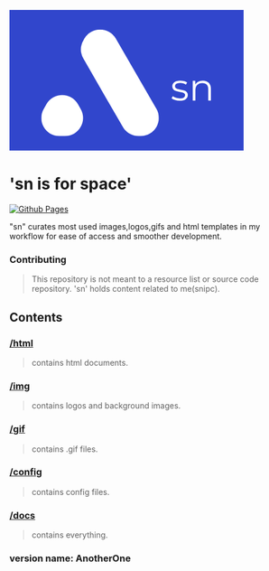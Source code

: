 ![sn](img/sn.png "sn")

# 'sn is for space'



[![Github Pages](https://img.shields.io/badge/github%20pages-121013?style=for-the-badge&logo=github&logoColor=white)](https://github.com/NotSnipc/sn)

"sn" curates most used images,logos,gifs and html templates in my workflow for ease of access and smoother development.

### Contributing
> This repository is not meant to a resource list or source code repository. 'sn' holds content related to me(snipc).


## Contents

### [/html](/html/)
> contains html documents.

### [/img](/img/)
> contains logos and background images.

### [/gif](/gif/)
> contains .gif files.

### [/config](/config/)
> contains config files.

### [/docs](/docs/)
> contains everything.

### version name: AnotherOne
